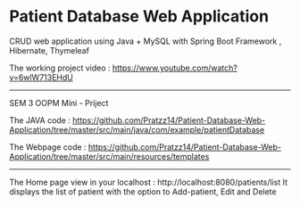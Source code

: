# Patient Database Web Application
 CRUD web application using Java + MySQL with Spring Boot Framework , Hibernate, Thymeleaf

The working project video : https://www.youtube.com/watch?v=6wlW713EHdU

--------------------------------------------------------------------------------------------------

SEM 3 OOPM Mini - Priject

The JAVA code : https://github.com/Pratzz14/Patient-Database-Web-Application/tree/master/src/main/java/com/example/patientDatabase

The Webpage code : https://github.com/Pratzz14/Patient-Database-Web-Application/tree/master/src/main/resources/templates


--------------------------------------------------------------------------------------------------


The Home page view in your localhost : http://localhost:8080/patients/list
It displays the list of patient with the option to Add-patient, Edit and Delete
